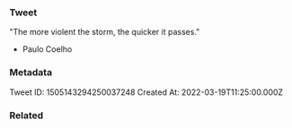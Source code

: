 ### Tweet
"The more violent the storm, the quicker it passes."

- Paulo Coelho

### Metadata
Tweet ID: 1505143294250037248
Created At: 2022-03-19T11:25:00.000Z

### Related

